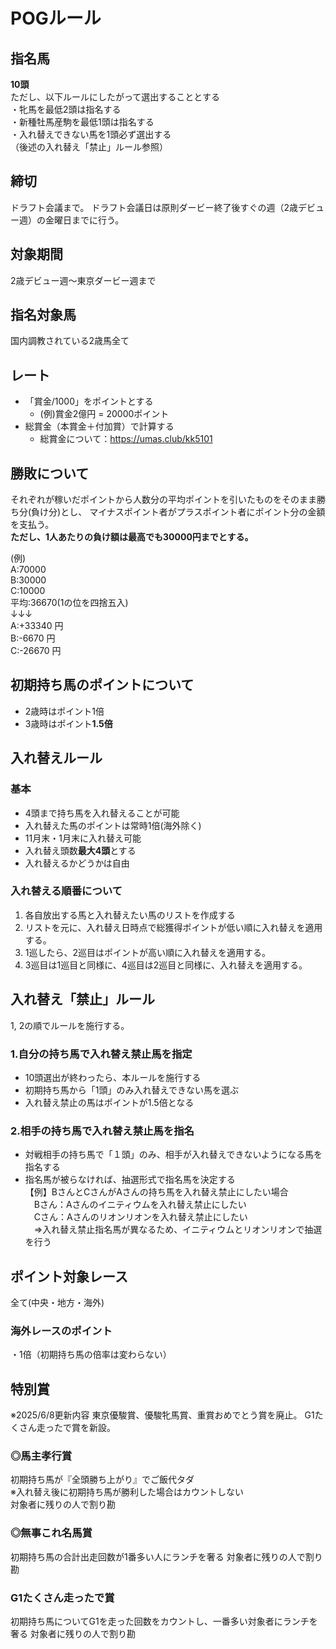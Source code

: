 # POGルール

## 指名馬
**10頭**  
ただし、以下ルールにしたがって選出することとする  
・牝馬を最低2頭は指名する  
・新種牡馬産駒を最低1頭は指名する  
・入れ替えできない馬を1頭必ず選出する  
（後述の入れ替え「禁止」ルール参照）

## 締切
ドラフト会議まで。
ドラフト会議日は原則ダービー終了後すぐの週（2歳デビュー週）の金曜日までに行う。

## 対象期間
2歳デビュー週～東京ダービー週まで

## 指名対象馬
国内調教されている2歳馬全て

## レート
- 「賞金/1000」をポイントとする  
  - (例)賞金2億円 = 20000ポイント
- 総賞金（本賞金＋付加賞）で計算する
  - 総賞金について：https://umas.club/kk5101

## 勝敗について
それぞれが稼いだポイントから人数分の平均ポイントを引いたものをそのまま勝ち分(負け分)とし、
マイナスポイント者がプラスポイント者にポイント分の金額を支払う。  
**ただし、1人あたりの負け額は最高でも30000円までとする。**

(例)  
A:70000  
B:30000  
C:10000  
平均:36670(1の位を四捨五入)  
↓↓↓  
A:+33340 円  
B:-6670 円  
C:-26670 円  

## 初期持ち馬のポイントについて
- 2歳時はポイント1倍  
- 3歳時はポイント**1.5倍**

## 入れ替えルール
### 基本
- 4頭まで持ち馬を入れ替えることが可能  
- 入れ替えた馬のポイントは常時1倍(海外除く)  
- 11月末・1月末に入れ替え可能  
- 入れ替え頭数**最大4頭**とする
- 入れ替えるかどうかは自由

### 入れ替える順番について
1. 各自放出する馬と入れ替えたい馬のリストを作成する
2. リストを元に、入れ替え日時点で総獲得ポイントが低い順に入れ替えを適用する。
3. 1巡したら、2巡目はポイントが高い順に入れ替えを適用する。
4. 3巡目は1巡目と同様に、4巡目は2巡目と同様に、入れ替えを適用する。


## 入れ替え「禁止」ルール
1, 2の順でルールを施行する。
### 1.自分の持ち馬で入れ替え禁止馬を指定
- 10頭選出が終わったら、本ルールを施行する  
- 初期持ち馬から「1頭」のみ入れ替えできない馬を選ぶ  
- 入れ替え禁止の馬はポイントが1.5倍となる

### 2.相手の持ち馬で入れ替え禁止馬を指名
- 対戦相手の持ち馬で「１頭」のみ、相手が入れ替えできないようになる馬を指名する  
- 指名馬が被らなければ、抽選形式で指名馬を決定する  
【例】BさんとCさんがAさんの持ち馬を入れ替え禁止にしたい場合  
　Bさん：Aさんのイニティウムを入れ替え禁止にしたい  
　Cさん：Aさんのリオンリオンを入れ替え禁止にしたい  
　⇒入れ替え禁止指名馬が異なるため、イニティウムとリオンリオンで抽選を行う

## ポイント対象レース
全て(中央・地方・海外)

### 海外レースのポイント
・1倍（初期持ち馬の倍率は変わらない）

## 特別賞
※2025/6/8更新内容
東京優駿賞、優駿牝馬賞、重賞おめでとう賞を廃止。
G1たくさん走ったで賞を新設。

### ◎馬主孝行賞
初期持ち馬が『全頭勝ち上がり』でご飯代タダ  
※入れ替え後に初期持ち馬が勝利した場合はカウントしない  
対象者に残りの人で割り勘

### ◎無事これ名馬賞
初期持ち馬の合計出走回数が1番多い人にランチを奢る 
対象者に残りの人で割り勘

### G1たくさん走ったで賞
初期持ち馬についてG1を走った回数をカウントし、一番多い対象者にランチを奢る 
対象者に残りの人で割り勘

